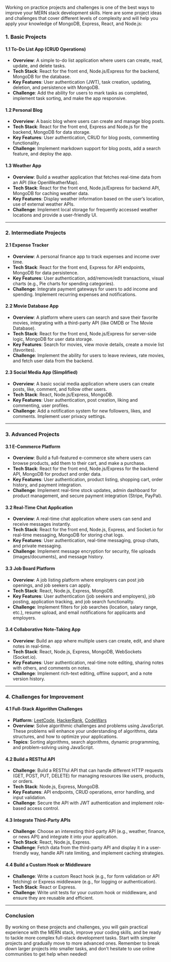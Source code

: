Working on practice projects and challenges is one of the best ways to improve your MERN stack development skills. Here are some project ideas and challenges that cover different levels of complexity and will help you apply your knowledge of MongoDB, Express, React, and Node.js:

### **1. Basic Projects**

#### **1.1 To-Do List App (CRUD Operations)**
   - **Overview**: A simple to-do list application where users can create, read, update, and delete tasks.
   - **Tech Stack**: React for the front end, Node.js/Express for the backend, MongoDB for the database.
   - **Key Features**: User authentication (JWT), task creation, updating, deletion, and persistence with MongoDB.
   - **Challenge**: Add the ability for users to mark tasks as completed, implement task sorting, and make the app responsive.

#### **1.2 Personal Blog**
   - **Overview**: A basic blog where users can create and manage blog posts.
   - **Tech Stack**: React for the front end, Express and Node.js for the backend, MongoDB for data storage.
   - **Key Features**: User authentication, CRUD for blog posts, commenting functionality.
   - **Challenge**: Implement markdown support for blog posts, add a search feature, and deploy the app.

#### **1.3 Weather App**
   - **Overview**: Build a weather application that fetches real-time data from an API (like OpenWeatherMap).
   - **Tech Stack**: React for the front end, Node.js/Express for backend API, MongoDB for caching weather data.
   - **Key Features**: Display weather information based on the user’s location, use of external weather APIs.
   - **Challenge**: Implement local storage for frequently accessed weather locations and provide a user-friendly UI.

---

### **2. Intermediate Projects**

#### **2.1 Expense Tracker**
   - **Overview**: A personal finance app to track expenses and income over time.
   - **Tech Stack**: React for the front end, Express for API endpoints, MongoDB for data persistence.
   - **Key Features**: User authentication, add/remove/edit transactions, visual charts (e.g., Pie charts for spending categories).
   - **Challenge**: Integrate payment gateways for users to add income and spending. Implement recurring expenses and notifications.

#### **2.2 Movie Database App**
   - **Overview**: A platform where users can search and save their favorite movies, integrating with a third-party API (like OMDB or The Movie Database).
   - **Tech Stack**: React for the front end, Node.js/Express for server-side logic, MongoDB for user data storage.
   - **Key Features**: Search for movies, view movie details, create a movie list (favorites).
   - **Challenge**: Implement the ability for users to leave reviews, rate movies, and fetch user data from the backend.

#### **2.3 Social Media App (Simplified)**
   - **Overview**: A basic social media application where users can create posts, like, comment, and follow other users.
   - **Tech Stack**: React, Node.js/Express, MongoDB.
   - **Key Features**: User authentication, post creation, liking and commenting, user profiles.
   - **Challenge**: Add a notification system for new followers, likes, and comments. Implement user privacy settings.

---

### **3. Advanced Projects**

#### **3.1 E-Commerce Platform**
   - **Overview**: Build a full-featured e-commerce site where users can browse products, add them to their cart, and make a purchase.
   - **Tech Stack**: React for the front end, Node.js/Express for the backend API, MongoDB for product and order data.
   - **Key Features**: User authentication, product listing, shopping cart, order history, and payment integration.
   - **Challenge**: Implement real-time stock updates, admin dashboard for product management, and secure payment integration (Stripe, PayPal).

#### **3.2 Real-Time Chat Application**
   - **Overview**: A real-time chat application where users can send and receive messages instantly.
   - **Tech Stack**: React for the front end, Node.js, Express, and Socket.io for real-time messaging, MongoDB for storing chat logs.
   - **Key Features**: User authentication, real-time messaging, group chats, and private messaging.
   - **Challenge**: Implement message encryption for security, file uploads (images/documents), and message history.

#### **3.3 Job Board Platform**
   - **Overview**: A job listing platform where employers can post job openings, and job seekers can apply.
   - **Tech Stack**: React, Node.js, Express, MongoDB.
   - **Key Features**: User authentication (job seekers and employers), job posting, application tracking, and job search functionality.
   - **Challenge**: Implement filters for job searches (location, salary range, etc.), resume upload, and email notifications for applicants and employers.

#### **3.4 Collaborative Note-Taking App**
   - **Overview**: Build an app where multiple users can create, edit, and share notes in real-time.
   - **Tech Stack**: React, Node.js, Express, MongoDB, WebSockets (Socket.io).
   - **Key Features**: User authentication, real-time note editing, sharing notes with others, and comments on notes.
   - **Challenge**: Implement rich-text editing, offline support, and a note version history.

---

### **4. Challenges for Improvement**

#### **4.1 Full-Stack Algorithm Challenges**
   - **Platform**: [LeetCode](https://leetcode.com/), [HackerRank](https://www.hackerrank.com/domains/tutorials/10-days-of-javascript), [CodeWars](https://www.codewars.com/)
   - **Overview**: Solve algorithmic challenges and problems using JavaScript. These problems will enhance your understanding of algorithms, data structures, and how to optimize your applications.
   - **Topics**: Sorting algorithms, search algorithms, dynamic programming, and problem-solving using JavaScript.

#### **4.2 Build a RESTful API**
   - **Challenge**: Build a RESTful API that can handle different HTTP requests (GET, POST, PUT, DELETE) for managing resources like users, products, or orders.
   - **Tech Stack**: Node.js, Express, MongoDB.
   - **Key Features**: API endpoints, CRUD operations, error handling, and input validation.
   - **Challenge**: Secure the API with JWT authentication and implement role-based access control.

#### **4.3 Integrate Third-Party APIs**
   - **Challenge**: Choose an interesting third-party API (e.g., weather, finance, or news API) and integrate it into your application.
   - **Tech Stack**: React, Node.js, Express.
   - **Challenge**: Fetch data from the third-party API and display it in a user-friendly way, handle API rate limiting, and implement caching strategies.

#### **4.4 Build a Custom Hook or Middleware**
   - **Challenge**: Write a custom React hook (e.g., for form validation or API fetching) or Express middleware (e.g., for logging or authentication).
   - **Tech Stack**: React or Express.
   - **Challenge**: Write unit tests for your custom hook or middleware, and ensure they are reusable and efficient.

---

### **Conclusion**

By working on these projects and challenges, you will gain practical experience with the MERN stack, improve your coding skills, and be ready to tackle more complex full-stack development tasks. Start with simpler projects and gradually move to more advanced ones. Remember to break down larger projects into smaller tasks, and don’t hesitate to use online communities to get help when needed!
